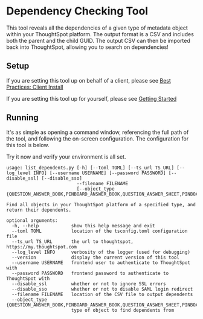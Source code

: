 # Dependency Checking Tool

This tool reveals all the dependencies of a given type of metadata object within your
ThoughtSpot platform. The output format is a CSV and includes both the parent and the
child GUID. The output CSV can then be imported back into ThoughtSpot, allowing you to
search on dependencies!

## Setup

If you are setting this tool up on behalf of a client, please see [Best Practices: Client Install][bp-client-install]

If you are setting this tool up for yourself, please see [Getting Started][cstools-getting-started]

## Running

It's as simple as opening a command window, referencing the full path of the tool, and
following the on-screen configuration. The configuration for this tool is below.

Try it now and verify your environment is all set.

~~~
usage: list_dependents.py [-h] [--toml TOML] [--ts_url TS_URL] [--log_level INFO] [--username USERNAME] [--password PASSWORD] [--disable_ssl] [--disable_sso]
                          --filename FILENAME
                          [--object_type {QUESTION_ANSWER_BOOK,PINBOARD_ANSWER_BOOK,QUESTION_ANSWER_SHEET,PINBOARD_ANSWER_SHEET,LOGICAL_COLUMN,LOGICAL_TABLE,LOGICAL_RELATIONSHIP,TAG,DATA_SOURCE}]

Find all objects in your ThoughtSpot platform of a specified type, and return their dependents.

optional arguments:
  -h, --help            show this help message and exit
  --toml TOML           location of the tsconfig.toml configuration file
  --ts_url TS_URL       the url to thoughtspot, https://my.thoughtspot.com
  --log_level INFO      verbosity of the logger (used for debugging)
  --version             display the current version of this tool
  --username USERNAME   frontend user to authenticate to ThoughtSpot with
  --password PASSWORD   frontend password to authenticate to ThoughtSpot with
  --disable_ssl         whether or not to ignore SSL errors
  --disable_sso         whether or not to disable SAML login redirect
  --filename FILENAME   location of the CSV file to output dependents
  --object_type {QUESTION_ANSWER_BOOK,PINBOARD_ANSWER_BOOK,QUESTION_ANSWER_SHEET,PINBOARD_ANSWER_SHEET,LOGICAL_COLUMN,LOGICAL_TABLE,LOGICAL_RELATIONSHIP,TAG,DATA_SOURCE}
                        type of object to find dependents from
~~~ 

[bp-client-install]: https://github.com/thoughtspot/cs_tools/tools
[cstools-getting-started]: https://github.com/thoughtspot/cs_tools/README.md#getting-started
